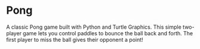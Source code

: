 # Pong
A classic Pong game built with Python and Turtle Graphics.  This simple two-player game lets you control paddles to bounce the ball back and forth. The first player to miss the ball gives their opponent a point!
